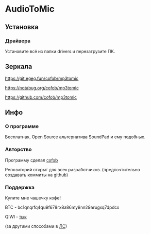 # AudioToMic
## Установка
### Драйвера
Установите всё из папки drivers и перезагрузите ПК.

## Зеркала
https://git.egeg.fun/cofob/mp3tomic

https://notabug.org/cofob/mp3tomic

https://github.com/cofob/mp3tomic

## Инфо
### О программе
Бесплатная, Open Source альтернатива SoundPad и ему подобных. 

### Авторство
Программу сделал [cofob](https://t.me/parapampamarapam)

Репозиторий открыт для всех разработчиков. (предпочтительно создавать коммиты на github)
### Поддержка
Купите мне чашечку кофе!

BTC - bc1qnqrfq4qu9f678rx8a86my9nn29arugxq7dpdcx

QIWI - [тык](https://qiwi.com/n/egter)

(за другими способами в [ЛС](https://t.me/cofob))
